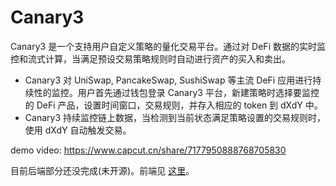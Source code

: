 # Canary3
Canary3 是一个支持用户自定义策略的量化交易平台。通过对 DeFi 数据的实时监控和流式计算，当满足预设交易策略规则时自动进行资产的买入和卖出。

- Canary3 对 UniSwap, PancakeSwap, SushiSwap 等主流 DeFi 应用进行持续性的监控。用户首先通过钱包登录 Canary3 平台，新建策略时选择要监控的 DeFi 产品，设置时间窗口，交易规则，并存入相应的 token 到 dXdY 中。
- Canary3 持续监控链上数据，当检测到当前状态满足策略设置的交易规则时，使用 dXdY 自动触发交易。

demo video: https://www.capcut.cn/share/7177950888768705830

目前后端部分还没完成(未开源)。前端见 [这里](fe/README.md)。
